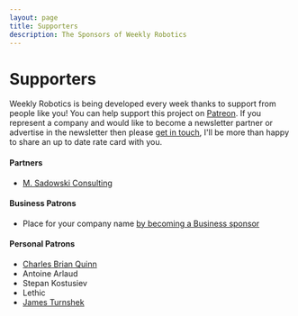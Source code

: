 ```yaml
---
layout: page
title: Supporters
description: The Sponsors of Weekly Robotics
---
```


# Supporters

Weekly Robotics is being developed every week thanks to support from people like you! You can help support this project on [Patreon](https://www.patreon.com/WeeklyRobotics). If you represent a company and would like to become a newsletter partner or advertise in the newsletter then please [get in touch](mailto:mat@weeklyrobotics.com), I'll be more than happy to share an up to date rate card with you.

#### Partners

* [M. Sadowski Consulting](https://msadowski.ch/)

#### Business Patrons

* Place for your company name [by becoming a Business sponsor](https://www.patreon.com/WeeklyRobotics)

#### Personal Patrons

* [Charles Brian Quinn](https://twitter.com/SeeBQ)
* Antoine Arlaud
* Stepan Kostusiev
* Lethic
* [James Turnshek](https://formant.io/)
